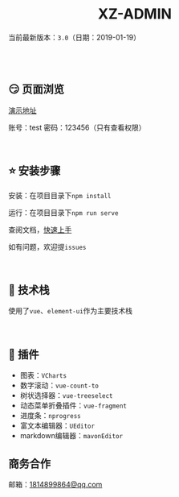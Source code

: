 <h1 align="center">XZ-ADMIN</h1>

当前最新版本：`3.0`（日期：2019-01-19）

<br/>
<br/>

## :smirk: 页面浏览 

[演示地址](https://xzadmin.xuanzai.top)

账号：test
密码：123456（只有查看权限）

<br/>

## :star: 安装步骤

安装：在项目目录下`npm install`

运行：在项目目录下`npm run serve`

查阅文档，[快速上手](http://xzadmin-docs.xuanzai.top)

如有问题，欢迎提`issues`

<br/>


## :sparkling_heart: 技术栈
使用了`vue`、`element-ui`作为主要技术栈

<br/>

## :electric_plug: 插件

+ 图表：`VCharts`
+ 数字滚动：`vue-count-to`
+ 树状选择器：`vue-treeselect`
+ 动态菜单折叠插件：`vue-fragment`
+ 进度条：`nprogress`
+ 富文本编辑器：`UEditor`
+ markdown编辑器：`mavonEditor`


## 商务合作

邮箱：1814899864@qq.com

